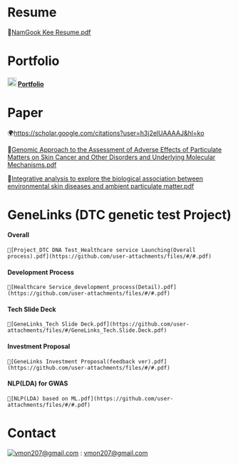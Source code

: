 # Resume
📜[NamGook Kee Resume.pdf](https://github.com/user-attachments/files/18637653/KeeNamGook_resume.pdf)

# Portfolio
#### [<img src="https://upload.wikimedia.org/wikipedia/commons/4/45/Notion_app_logo.png" alt="Notion" width="20"/>](https://moored-tarragon-56c.notion.site/193e8878a3b180ab9aaff3557810c185) [Portfolio](https://moored-tarragon-56c.notion.site/193e8878a3b180ab9aaff3557810c185)

# Paper
🌍https://scholar.google.com/citations?user=h3j2elUAAAAJ&hl=ko

📜[Genomic Approach to the Assessment of Adverse Effects of Particulate Matters on Skin Cancer and Other Disorders and Underlying Molecular Mechanisms.pdf](https://github.com/user-attachments/files/18637760/Genomic.Approach.to.the.Assessment.of.Adverse.Effects.of.Particulate.Matters.on.Skin.Cancer.and.Other.Disorders.and.Underlying.Molecular.Mechanisms.pdf)

📜[Integrative analysis to explore the biological association between environmental skin diseases and ambient particulate matter.pdf](https://github.com/user-attachments/files/18637761/Integrative.analysis.to.explore.the.biological.association.between.environmental.skin.diseases.and.ambient.particulate.matter.pdf)


# GeneLinks (DTC genetic test Project)
#### Overall
`📜[Project_DTC DNA Test_Healthcare service Launching(Overall process).pdf](https://github.com/user-attachments/files/#/#.pdf)`
#### Development Process
`📜[Healthcare Service_development_process(Detail).pdf](https://github.com/user-attachments/files/#/#.pdf)`
#### Tech Slide Deck
`📜[GeneLinks_Tech Slide Deck.pdf](https://github.com/user-attachments/files/#/GeneLinks_Tech.Slide.Deck.pdf)`
#### Investment Proposal
`📜[GeneLinks Investment Proposal(feedback ver).pdf](https://github.com/user-attachments/files/#/#.pdf)`
#### NLP(LDA) for GWAS
`📜[NLP(LDA) based on ML.pdf](https://github.com/user-attachments/files/#/#.pdf)`

# Contact
[![vmon207@gmail.com](https://img.shields.io/badge/Gmail-d14836?style=flat-square&logo=Gmail&logoColor=white&link=mailto:vmon207@gmail.com)](mailto:vmon207@gmail.com) : vmon207@gmail.com 
